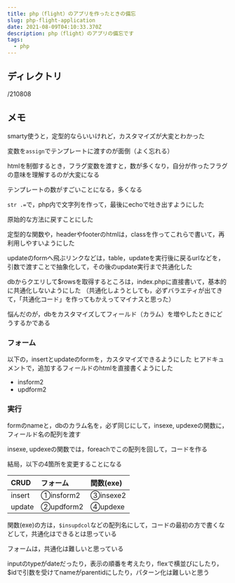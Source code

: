```yaml
---
title: php（flight）のアプリを作ったときの備忘
slug: php-flight-application
date: 2021-08-09T04:10:33.370Z
description: php（flight）のアプリの備忘です
tags:
  - php
---
```

## ディレクトリ
/210808

## メモ

smarty使うと，定型的ならいいけれど，カスタマイズが大変とわかった

変数を`assign`でテンプレートに渡すのが面倒（よく忘れる）

htmlを制御するとき，フラグ変数を渡すと，数が多くなり，自分が作ったフラグの意味を理解するのが大変になる

テンプレートの数がすごいことになる，多くなる

`str .=`で，php内で文字列を作って，最後にechoで吐き出すようにした

原始的な方法に戻すことにした



定型的な関数や，headerやfooterのhtmlは，classを作ってこれらで書いて，再利用しやすいようにした

updateのformへ飛ぶリンクなどは，table，updateを実行後に戻るurlなどを，引数で渡すことで抽象化して，その後のupdate実行まで共通化した

dbからクエリして$rowsを取得するところは，index.phpに直接書いて，基本的に共通化しないようにした
（共通化しようとしても，必ずバラエティが出てきて，「共通化コード」を作ってもかえってマイナスと思った）

悩んだのが，dbをカスタマイズしてフィールド（カラム）を増やしたときにどうするかである

### フォーム

以下の，insertとupdateのformを，カスタマイズできるようにした
ヒアドキュメントで，追加するフィールドのhtmlを直接書くようにした

- insform2
- updform2

### 実行

formのnameと，dbのカラム名を，必ず同じにして，insexe, updexeの関数に，フィールド名の配列を渡す

insexe, updexeの関数では，foreachでこの配列を回して，コードを作る

結局，以下の4箇所を変更することになる

|CRUD|フォーム|関数(exe)|
|:--|:--|:--|
|insert|①insform2|③insexe2|
|update|②updform2|④updexe|

関数(exe)の方は，`$insupdcol`などの配列名にして，コードの最初の方で書くなどして，共通化はできるとは思っている

フォームは，共通化は難しいと思っている

inputのtypeがdateだったり，表示の順番を考えたり，flexで横並びにしたり，$idで引数を受けてnameがparentidにしたり，パターン化は難しいと思う



